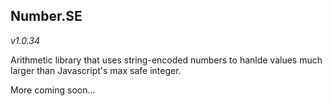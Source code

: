 
## Number.SE

*v1.0.34*

Arithmetic library that uses string-encoded numbers to hanlde values much larger than Javascript's max safe integer.

More coming soon...
